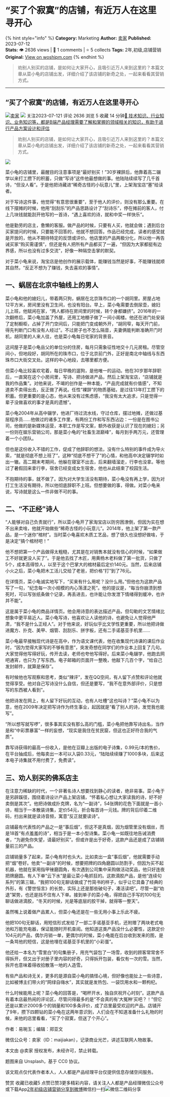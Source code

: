 # “买了个寂寞”的店铺，有近万人在这里寻开心
{% hint style="info" %}
**Category:** Marketing
**Author:** [卖家](https://www.woshipm.com/u/1521203)
**Published:** 2023-07-12  
**Stats:** 👁️ 2636 views | 💬 1 comments | ⭐ 5 collects
**Tags:** 2年,初级,店铺营销
**Original:** [View on woshipm.com](https://www.woshipm.com/marketing/5864870.html)
{% endhint %}
> 劝别人别买的店铺，是如何让大家开心，且吸引近万人来到这里的？本篇文章从菜小龟的店铺出发，详细介绍了该店铺的新奇之处，一起来看看其营销方式。

---

## “买了个寂寞”的店铺，有近万人在这里寻开心

[![](https://static.woshipm.com/view/woshipm_api_def_20230530181218_8651.png?imageView2/1/w/72/h/72/q/100)](https://www.woshipm.com/u/1521203)[卖家](https://www.woshipm.com/u/1521203) ![](https://static.woshipm.com/tag/1101_1@2x.png) 关注2023-07-121 评论 2636 浏览 5 收藏 14 分钟[🔗 技术知识、行业知识、业务知识等，都是B端产品经理需要了解和掌握的领域相关的知识，有助于进行产品方案设计和评估](https://ke.qidianla.com/courses/bcpm)

> 劝别人别买的店铺，是如何让大家开心，且吸引近万人来到这里的？本篇文章从菜小龟的店铺出发，详细介绍了该店铺的新奇之处，一起来看看其营销方式。

![](https://image.woshipm.com/2023/04/13/56b1a120-d9ef-11ed-a8b0-00163e0b5ff3.jpg)

菜小龟的店铺里，最醒目的注意事项是“最好别买！”30岁裸辞后，他靠着高二辍学以来打工攒下的积蓄，只做“写诗”这件他最想做的事。他陆陆续续写了几千首诗，“但没人看”。于是他把诗藏进“稀奇古怪的小玩意儿”里，上架淘宝店“塞”给读者。

对于写诗这件事，他觉得“有意思很重要”，至于他人的评价，则没有那么重要。在线下摆摊的时候，他用“刮刮乐”的产品思路设计了“刮诗乐”，停在摊前的客人，付上几块钱就能刮开他写的一首诗，“遇上喜欢的诗，就和中奖一样快乐”。

他是勤劳的店主，惫懒的客服。做产品的时候，只要有人买，他就会做；遇到后台买家提问的时候，只要能不回答的，他就不想回答。作品已经完成，读者的感受就是开放的，他从不期待特定的反馈或评价。他店里的产品两极分化，所以他一再告诫买家“购买需谨慎”，但还是有人把所有产品都买了一遍，“但因为大家都挺有边界感，所以也没有过多交流”，好像一种隔空击掌的默契。

对于菜小龟来说，淘宝店是他创作的展示载体，能赚钱当然是好事，不能赚钱就顺其自然，“反正不想为了赚钱，失去喜欢的事情”。

## 一、蜗居在北京中轴线上的男人

菜小龟和他的媳妇儿，带着两只狗，蜗居在北京珠市口的一个胡同里。房屋占地12平方米，房间里没有卫生间，也没有阳台。早上，菜小龟需要去倒尿壶，媳妇儿上班，他赋闲在家，“两人都待在房间里的时候，转个身都嫌挤”。2016年的一次翻修后，菜小龟加盖了外屋，还用工地棚子做了一间小阁楼。他还在进门处安装了定制橱柜，占掉了开门空间后，只能把门变成朝外开，“胡同窄，每天开门前，得先判断门口有没有人经过”。不过房子也不怎么隔音，夫妻俩能判断准确开门时机，胡同里的人来人往，也是菜小龟每日宅家的背景音。

这间屋子是菜小龟岳父的单位分的住房，每月只需象征性地交十几元房租。尽管空间小，但地段好，胡同所在的珠市口，位于北京前门外，正好是南北中轴线与东西珠市口大街交叉处。这样的中心地段，去哪里都方便。

但菜小龟比较喜欢宅着，每日早晚的遛狗，是他唯一的运动。他在30岁那年辞职后，一直窝在这个小房间里，写诗、把诗做进产品，然后上架淘宝店，“店铺就是我的作品集”。对他来说，不竭的创作是一种本能，“产品完成就有价值感”，不知道卖不卖得出去，反正做了再说。任性“裸辞”的物质基础，是过往13年打工攒下的积蓄。但更重要的是心态，他从来没有过焦虑感，“我没有太大追求，只是觉得一辈子没做喜欢的事才是真的遗憾”。

菜小龟2004年从高中辍学，他进厂待过流水线，守过仓库，摆过地摊，还做过基层程序员……他做过的诸多工作里，有两份工作和写东西沾边：一份是在图书公司，他做的是新媒体运营，本职工作是写文案，额外收获是认识了现在的媳妇；另一份则在娱乐营销公司，那是菜小龟的“社畜生涯巅峰”，每月到手两万元，还管理着一个小团队。

但也是这份收入不错的工作，促成了他辞职的想法，没有什么特别的事件成为导火索，“就是彻底不想上班了”。这种“彻底不想干了”的心情，和他高中决定辍学时如出一辙。高二期末考期间，他躲在寝室不出去，后来翻墙溜走，行李也没拿。等他过了暑假回来拿行李，宿舍已经变成女生宿舍，他也从此结束了校园生活。

不抱期待的事，就不做了。因为对大学生活没有期待，菜小龟没有再上学，因为对打工生活没有期待，所以他彻底辞职不上班。但想要做的事，得做。对菜小龟来说，写诗就是这么一件非做不可的事。

## 二、“不正经”诗人

“人能够对自己负责就行”，所以菜小龟开了家淘宝店以防穷困潦倒，但因为实在想不出来卖啥，他就开始做些“稀奇古怪的小玩意儿”。2014年，他上架了第一款产品，是一个迷你“棺材”。当时菜小龟喜欢木质工艺品，想了很久也没想好做啥，于是决定“搞个棺材吧！”

他不想把第一个产品做得太粗糙，尤其是在对销售本就没有信心的时候，“如果做工不好就更没人买了”。于是他去找了木匠，用黄杨木老料做了第一批货，只做了5个，成本高得惊人，以至于这个巴掌大的棺材最后定价140元。当然，后来店铺小火之后，菜小龟把木工活儿交给了老爸，把价格“打”到了76元。

在详情页，菜小龟诚实地写下，“买来有什么用呢？没什么用。”但他也为这款产品写了一句，“纪念每一次小规模的内心荡漾之死”。他的提议是，“每当你崩溃到想死时，可以写张纸条做个记录，再丢进去，也许能让你发泄下情绪得到缓冲，也许并不能”。

这是属于菜小龟的商品详情页。他会用诗意的表达描述产品，但勾勒的文艺情绪比想象中更平易近人。菜小龟写诗，他喜欢让人读他的诗，也避免让人觉得他严肃，“我不是什么正经人”。对于他来说，好玩似乎比文学性更重要，所以他把诗做进魔方、扑克、美甲、烟管、刮刮乐、拼字板，还有二手诺基亚手机里……

菜小龟最早接触现代诗是在高中，作为语文课代表，他在收集现代诗课的课后作业时，“因为觉得大家写的不够有意思”，突发奇想在同学们的作业本上回复了几句。大家觉得他写得好玩，传开去读，老师也夸他写得好。后来菜小龟辍学，他跑去网吧通宵，也只为了写东西。电子邮箱的页面开一整晚，他敲下几百个字，“给自己发封邮件，就算是保存”。

有时候他也写观察和思考，类似“辣评”，发在QQ空间，有人留下点赞和评论他就觉得享受。他对自己写诗没什么自信，但还是要写，“我不在意外部评价，只是想写的东西被人看到”。

他把诗发在网上，有人留下好玩的互动，也有人吐槽“这也叫诗？”菜小龟不以为意，他在2009年决定把写诗作为终生事业，起因就是“看了别人的诗，发觉我也能写”。

“所以想写就写啰”，很多事其实没有那么高的门槛，菜小龟把他靠写诗出名，当作是和“中彩票暴富”一样的妄想，“现实是我住在贫民窟，但这也正好符合我的气质”。

靠写诗获得的最高一份收入，是他在豆瓣上出版的电子诗集，0.99元/本的售价，在平台抽成后，他每卖出一本可以入袋0.33元，“陆陆续续赚了1000多块，后来这本电子诗集就不用付费了，免费读”。

## 三、劝人别买的佛系店主

在注意力稀缺的时代，一个非著名诗人想要找到静心的读者，绝非易事。菜小龟于是另辟蹊径，围绕着诗设计产品上架店铺，“怀着私心想让大家读我的诗，好不好卖倒是其次”。他把诗做成扑克牌，名为“一副诗”，54张牌的花色下面就是一首小诗，相当于一本散装诗集，定价54元，折合每首诗一元钱。牌的背后印着二维码，扫出来就是读诗音频，寓意“反正就要读诗”。

店铺最有代表性的产品之一是“事后烟”，但这不是真烟，因为烟管里没有烟丝，而是18首“有点羞羞的诗”，相当于是一本小型诗集。菜小龟一如既往地告诫消费者，“为避免你失望，请最好别买”。但或许是出于好奇，这款产品还是成了店铺销量前三的产品。

店铺销量多了起来，菜小龟有时也头大。比如卖出一盒“事后烟”，他就需要手动把“烟”卷好。他卖“一副诗”的时候，想要把牌的四角磨圆以防割手，但因为买不起机器，他就在家用指甲锉磨圆角，有次遇到公司集中采购做活动奖品，他只好连夜把牌磨圆。有人下单“云下水”是最让菜小龟抓狂的。这款滴胶产品，是他“连续句系列”的第三辑，“我把100句无聊话做成了竹简书的样子，似乎让它具备了经典的外形，有《警世恒言》的长势，实际上还是那些破句子，凑活读吧”。尽管一副“劝退”架势，也还是挡不住有人下单。接到单子的菜小龟，得把自己手写的100句无聊话做进滴胶，“冬天的时候，光是等底层的胶干掉，就得等一整天”。

虽然嘴上说着做产品累人，但菜小龟还是在一些无用小事上乐此不疲。

他把100句无聊话，用短信形式发给了一部二手诺基亚手机，还附赠了两块老式电池和万能充电器，保证能随时开机查阅。他知道这类产品没什么必要性，这款定价104元的产品，偶尔月销一单，更偶尔的时候，菜小龟能在后台收到发来的图，是一条骂他的短信，这是他埋在诺基亚手机里的“小彩蛋”。

他还给一本名为“雪里白”的句集册子，用充气袋包了一场雪，收到的顾客常常舍不得拆开，但又出于对册子里内容的好奇，只得拆开包装，看仅有一次的雪。当然，拆开也意味着得收拾散落一地的人造雪。

有些产品和诗无关，更多的是源自菜小龟的搞怪心境，但好像也能扯上一些诗意，比如被博主们带火的“网绿自嗨水”，其实就是发热包、一袋饮用水和一颗枸杞。

什么时候能用上呢？菜小龟的回答是，“喝杯开水，独自庆祝开心时刻”。这款产品有着本店最热闹的评论区，尽管问得最多的是“不会真的有‘大冤种’买吧？！”但它还是以累计2000多个的销量和100多条评价，成了店里最受欢迎的产品。店铺开了9年，攒下四颗钻的菜小龟在这两年意识到，人们会在不知道准备什么礼物的时候，来他的店里看看，“买了个寂寞，但送了个开心”。

作者：易琬玉；编辑：郑亚文

微信公众号：卖家（ID：maijiakan），记录商业光芒，讲述互联网人物故事。

本文由 @卖家 授权发布，未经许可，禁止转载。

题图来自 Unsplash，基于 CC0 协议。

该文观点仅代表作者本人，人人都是产品经理平台仅提供信息存储空间服务。

赞赏 收藏已收藏5 点赞已赞3更多精彩内容，请关注人人都是产品经理微信公众号或下载App[2年](https://www.woshipm.com/tag/2%e5%b9%b4)[初级](https://www.woshipm.com/tag/%e5%88%9d%e7%ba%a7)[店铺营销](https://www.woshipm.com/tag/%e5%ba%97%e9%93%ba%e8%90%a5%e9%94%80)[分享到微博](https://service.weibo.com/share/share.php?appkey=2775287854&title=“买了个寂寞”的店铺，有近万人在这里寻开心&url=https://www.woshipm.com/marketing/5864870.html&pic=https://image.woshipm.com/2023/04/13/56b1a120-d9ef-11ed-a8b0-00163e0b5ff3.jpg)微信扫一扫![微信二维码](https://api.pwmqr.com/qrcode/create/?url=https://www.woshipm.com/marketing/5864870.html)分享